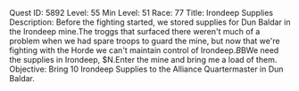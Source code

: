 Quest ID: 5892
Level: 55
Min Level: 51
Race: 77
Title: Irondeep Supplies
Description: Before the fighting started, we stored supplies for Dun Baldar in the Irondeep mine.The troggs that surfaced there weren't much of a problem when we had spare troops to guard the mine, but now that we're fighting with the Horde we can't maintain control of Irondeep.$B$BWe need the supplies in Irondeep, $N.Enter the mine and bring me a load of them.
Objective: Bring 10 Irondeep Supplies to the Alliance Quartermaster in Dun Baldar.
